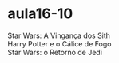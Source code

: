 # aula16-10

Star Wars: A Vingança dos Sith<br>
Harry Potter e o Cálice de Fogo<br>
Star Wars: o Retorno de Jedi<br>
